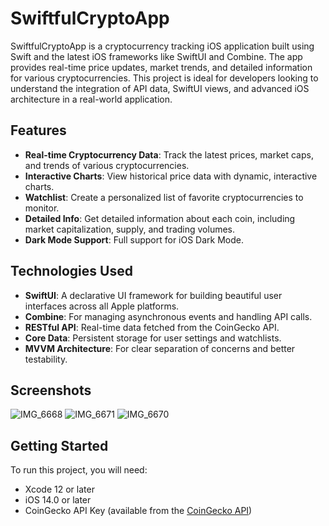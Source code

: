 # SwiftfulCryptoApp

SwiftfulCryptoApp is a cryptocurrency tracking iOS application built using Swift and the latest iOS frameworks like SwiftUI and Combine. The app provides real-time price updates, market trends, and detailed information for various cryptocurrencies. This project is ideal for developers looking to understand the integration of API data, SwiftUI views, and advanced iOS architecture in a real-world application.

## Features

- **Real-time Cryptocurrency Data**: Track the latest prices, market caps, and trends of various cryptocurrencies.
- **Interactive Charts**: View historical price data with dynamic, interactive charts.
- **Watchlist**: Create a personalized list of favorite cryptocurrencies to monitor.
- **Detailed Info**: Get detailed information about each coin, including market capitalization, supply, and trading volumes.
- **Dark Mode Support**: Full support for iOS Dark Mode.

## Technologies Used

- **SwiftUI**: A declarative UI framework for building beautiful user interfaces across all Apple platforms.
- **Combine**: For managing asynchronous events and handling API calls.
- **RESTful API**: Real-time data fetched from the CoinGecko API.
- **Core Data**: Persistent storage for user settings and watchlists.
- **MVVM Architecture**: For clear separation of concerns and better testability.

## Screenshots

![IMG_6668](https://github.com/user-attachments/assets/20992b17-c7cf-4155-8f32-8aab2f179448)
![IMG_6671](https://github.com/user-attachments/assets/8b2f2585-01d9-428c-9606-024d028adc9a)
![IMG_6670](https://github.com/user-attachments/assets/2a602baa-6b61-4230-889c-eefd2b9b1910)

## Getting Started

To run this project, you will need:

- Xcode 12 or later
- iOS 14.0 or later
- CoinGecko API Key (available from the [CoinGecko API](https://www.coingecko.com/en/api))

